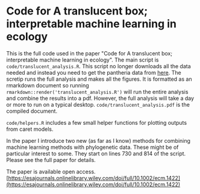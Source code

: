 # Code for A translucent box; interpretable machine learning in ecology

This is the full code used in the paper "Code for A translucent box; interpretable machine learning in ecology".
The main script is `code/translucent_analysis.R`. 
This script no longer downloads all the data needed and instead you need to get the pantheria data from [here](https://wiley.figshare.com/articles/dataset/Full_Archive/3531875).
The scretip runs the full analysis and makes all the figures.
It is formatted as an rmarkdown document so running `rmarkdown::render('translucent_analysis.R')` will run the entire analysis and combine the results into a pdf.
However, the full analysis will take a day or more to run on a typical desktop.
`code/translucent_analysis.pdf` is the compiled document.

`code/helpers.R` includes a few small helper functions for plotting outputs from caret models.

In the paper I introduce two new (as far as I know) methods for combining machine learning methods with phylogenetic data.
These might be of particular interest to some.
They start on lines 730 and 814 of the script.
Please see the full paper for details.

The paper is available open access. [https://esajournals.onlinelibrary.wiley.com/doi/full/10.1002/ecm.1422](https://esajournals.onlinelibrary.wiley.com/doi/full/10.1002/ecm.1422)
